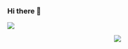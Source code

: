 ### Hi there 👋

<!--
**KKBUGHUNTER/KKBUGHUNTER** is a ✨ _special_ ✨ repository because its `README.md` (this file) appears on your GitHub profile.

Here are some ideas to get you started:

- 🔭 I’m currently working on ...
- 🌱 I’m currently learning ...
- 👯 I’m looking to collaborate on ...
- 🤔 I’m looking for help with ...
- 💬 Ask me about ...
- 📫 How to reach me: ...
- 😄 Pronouns: ...
- ⚡ Fun fact: ...// ![](https://github.com/KKBUGHUNTER/snk/raw/output/github-contribution-grid-snake.svg)
-->


![](https://github.com/KKBUGHUNTER/README.md/github-contribution-grid-snake.svg)

<p align="center"> 
  <img src="https://profile-counter.glitch.me/KKBUGHUNTER/competitive-programming/count.svg" />
</p>

